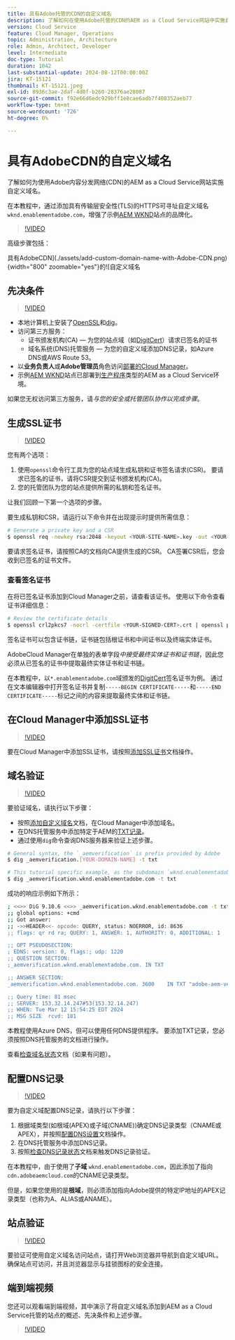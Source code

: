 ```yaml
---
title: 具有Adobe托管的CDN的自定义域名
description: 了解如何在使用Adobe托管的CDN的AEM as a Cloud Service网站中实施自定义域名。
version: Cloud Service
feature: Cloud Manager, Operations
topic: Administration, Architecture
role: Admin, Architect, Developer
level: Intermediate
doc-type: Tutorial
duration: 1042
last-substantial-update: 2024-08-12T00:00:00Z
jira: KT-15121
thumbnail: KT-15121.jpeg
exl-id: 8936c3ae-2daf-4d0f-b260-28376ae28087
source-git-commit: f92e66d6edc929bff1e8cae6adb7f408352aeb77
workflow-type: tm+mt
source-wordcount: '726'
ht-degree: 0%

---
```


# 具有AdobeCDN的自定义域名

了解如何为使用Adobe内容分发网络(CDN)的AEM as a Cloud Service网站实施自定义域名。

在本教程中，通过添加具有传输层安全性(TLS)的HTTPS可寻址自定义域名`wknd.enablementadobe.com`，增强了示例[AEM WKND](https://github.com/adobe/aem-guides-wknd)站点的品牌化。

>[!VIDEO](https://video.tv.adobe.com/v/3427903?quality=12&learn=on)

高级步骤包括：

具有AdobeCDN](./assets/add-custom-domain-name-with-Adobe-CDN.png){width="800" zoomable="yes"}的![自定义域名

## 先决条件

>[!VIDEO](https://video.tv.adobe.com/v/3427909?quality=12&learn=on)

- 本地计算机上安装了[OpenSSL](https://www.openssl.org/)和[dig](https://www.isc.org/blogs/dns-checker/)。
- 访问第三方服务：
   - 证书颁发机构(CA) — 为您的站点域（如[DigitCert](https://www.digicert.com/)）请求已签名的证书
   - 域名系统(DNS)托管服务 — 为您的自定义域添加DNS记录，如Azure DNS或AWS Route 53。
- 以&#x200B;**业务负责人**&#x200B;或&#x200B;**Adobe管理员**&#x200B;角色访问[部署的Cloud Manager](https://my.cloudmanager.adobe.com/)。
- 示例[AEM WKND](https://github.com/adobe/aem-guides-wknd)站点已部署到[生产程序](https://experienceleague.adobe.com/en/docs/experience-manager-cloud-service/content/implementing/using-cloud-manager/programs/introduction-production-programs)类型的AEM as a Cloud Service环境。

如果您无权访问第三方服务，请&#x200B;_与您的安全或托管团队协作以完成步骤_。

## 生成SSL证书

>[!VIDEO](https://video.tv.adobe.com/v/3427908?quality=12&learn=on)

您有两个选项：

1. 使用`openssl`命令行工具为您的站点域生成私钥和证书签名请求(CSR)。 要请求已签名的证书，请将CSR提交到证书颁发机构(CA)。
1. 您的托管团队为您的站点提供所需的私钥和签名证书。

让我们回顾一下第一个选项的步骤。

要生成私钥和CSR，请运行以下命令并在出现提示时提供所需信息：

```bash
# Generate a private key and a CSR
$ openssl req -newkey rsa:2048 -keyout <YOUR-SITE-NAME>.key -out <YOUR-SITE-NAME>.csr -nodes
```

要请求签名证书，请按照CA的文档向CA提供生成的CSR。 CA签署CSR后，您会收到已签名的证书文件。

### 查看签名证书

在将已签名证书添加到Cloud Manager之前，请查看该证书。 使用以下命令查看证书详细信息：

```bash
# Review the certificate details
$ openssl crl2pkcs7 -nocrl -certfile <YOUR-SIGNED-CERT>.crt | openssl pkcs7 -print_certs -noout
```

签名证书可以包含证书链，证书链包括根证书和中间证书以及终端实体证书。

AdobeCloud Manager在单独的表单字段&#x200B;_中接受最终实体证书和证书链_，因此您必须从已签名的证书中提取最终实体证书和证书链。

在本教程中，以`*.enablementadobe.com`域颁发的[DigitCert](https://www.digicert.com/)签名证书为例。 通过在文本编辑器中打开签名证书并复制`-----BEGIN CERTIFICATE-----`和`-----END CERTIFICATE-----`标记之间的内容来提取最终实体和证书链。

## 在Cloud Manager中添加SSL证书

>[!VIDEO](https://video.tv.adobe.com/v/3427906?quality=12&learn=on)

要在Cloud Manager中添加SSL证书，请按照[添加SSL证书](https://experienceleague.adobe.com/en/docs/experience-manager-cloud-service/content/implementing/using-cloud-manager/manage-ssl-certificates/add-ssl-certificate)文档操作。

## 域名验证

>[!VIDEO](https://video.tv.adobe.com/v/3427905?quality=12&learn=on)

要验证域名，请执行以下步骤：

- 按照[添加自定义域名](https://experienceleague.adobe.com/zh-hans/docs/experience-manager-cloud-service/content/implementing/using-cloud-manager/custom-domain-names/add-custom-domain-name)文档，在Cloud Manager中添加域名。
- 在DNS托管服务中添加特定于AEM的[TXT记录](https://experienceleague.adobe.com/en/docs/experience-manager-cloud-service/content/implementing/using-cloud-manager/custom-domain-names/add-text-record)。
- 通过使用`dig`命令查询DNS服务器来验证上述步骤。

```bash
# General syntax, the `_aemverification` is prefix provided by Adobe
$ dig _aemverification.[YOUR-DOMAIN-NAME] -t txt

# This tutorial specific example, as the subdomain `wknd.enablementadobe.com` is used
$ dig _aemverification.wknd.enablementadobe.com -t txt
```

成功的响应示例如下所示：

```bash
; <<>> DiG 9.10.6 <<>> _aemverification.wknd.enablementadobe.com -t txt
;; global options: +cmd
;; Got answer:
;; ->>HEADER<<- opcode: QUERY, status: NOERROR, id: 8636
;; flags: qr rd ra; QUERY: 1, ANSWER: 1, AUTHORITY: 0, ADDITIONAL: 1

;; OPT PSEUDOSECTION:
; EDNS: version: 0, flags:; udp: 1220
;; QUESTION SECTION:
;_aemverification.wknd.enablementadobe.com. IN TXT

;; ANSWER SECTION:
_aemverification.wknd.enablementadobe.com. 3600    IN TXT "adobe-aem-verification=wknd.enablementadobe.com/105881/991000/bef0e843-9280-4385-9984-357ed9a4217b"

;; Query time: 81 msec
;; SERVER: 153.32.14.247#53(153.32.14.247)
;; WHEN: Tue Mar 12 15:54:25 EDT 2024
;; MSG SIZE  rcvd: 181
```

本教程使用Azure DNS，但可以使用任何DNS提供程序。 要添加TXT记录，您必须按照DNS托管服务的文档进行操作。

查看[检查域名状态](https://experienceleague.adobe.com/en/docs/experience-manager-cloud-service/content/implementing/using-cloud-manager/custom-domain-names/check-domain-name-status)文档（如果有问题）。

## 配置DNS记录

>[!VIDEO](https://video.tv.adobe.com/v/3427907?quality=12&learn=on)

要为自定义域配置DNS记录，请执行以下步骤：

1. 根据域类型(如根域(APEX)或子域(CNAME))确定DNS记录类型（CNAME或APEX），并按照[配置DNS设置](https://experienceleague.adobe.com/en/docs/experience-manager-cloud-service/content/implementing/using-cloud-manager/custom-domain-names/configure-dns-settings)文档操作。
1. 在DNS托管服务中添加DNS记录。
1. 按照[检查DNS记录状态](https://experienceleague.adobe.com/en/docs/experience-manager-cloud-service/content/implementing/using-cloud-manager/custom-domain-names/check-dns-record-status)文档来触发DNS记录验证。

在本教程中，由于使用了&#x200B;**子域** `wknd.enablementadobe.com`，因此添加了指向`cdn.adobeaemcloud.com`的CNAME记录类型。

但是，如果您使用的是&#x200B;**根域**，则必须添加指向Adobe提供的特定IP地址的APEX记录类型（也称为A、ALIAS或ANAME）。

## 站点验证

>[!VIDEO](https://video.tv.adobe.com/v/3427904?quality=12&learn=on)

要验证可使用自定义域名访问站点，请打开Web浏览器并导航到自定义域URL。 确保站点可访问，并且浏览器显示与挂锁图标的安全连接。

## 端到端视频

您还可以观看端到端视频，其中演示了将自定义域名添加到AEM as a Cloud Service托管的站点的概述、先决条件和上述步骤。

>[!VIDEO](https://video.tv.adobe.com/v/3427817?quality=12&learn=on)
